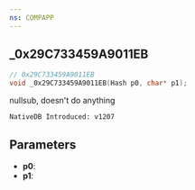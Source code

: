 ```yaml
---
ns: COMPAPP
---
```

## _0x29C733459A9011EB

```c
// 0x29C733459A9011EB
void _0x29C733459A9011EB(Hash p0, char* p1);
```

nullsub, doesn't do anything

```
NativeDB Introduced: v1207
```

## Parameters
* **p0**:
* **p1**:
